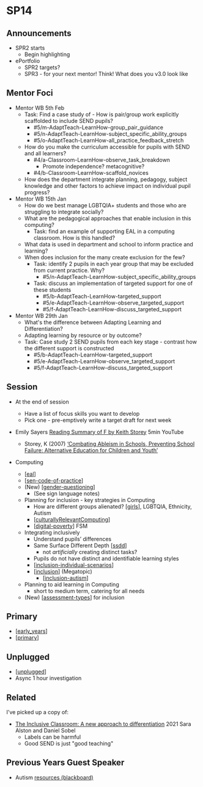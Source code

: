 SP14
====


Announcements
-------------

* SPR2 starts
    * Begin highlighting
* ePortfolio
    * SPR2 targets?
    * SPR3 - for your next mentor! Think! What does you v3.0 look like


Mentor Foci
-----------

* Mentor WB 5th Feb
    * Task: Find a case study of - How is pair/group work explicitly scaffolded to include SEND pupils?
        * #5/m-AdaptTeach-LearnHow-group_pair_guidance
        * #5/n-AdaptTeach-LearnHow-subject_specific_ability_groups
        * #5/o-AdaptTeach-LearnHow-all_practice_feedback_stretch
    * How do you make the curriculum accessible for pupils with SEND and all learners?
        * #4/a-Classroom-LearnHow-observe_task_breakdown
            * Promote independence? metacognitive?
        * #4/b-Classroom-LearnHow-scaffold_novices
    * How does the department integrate planning, pedagogy, subject knowledge and other factors to achieve impact on individual pupil progress?
* Mentor WB 15th Jan
    * How do we best manage LGBTQIA+ students and those who are struggling to integrate socially? 
    * What are the pedagogical approaches that enable inclusion in this computing?
        * Task: find an example of supporting EAL in a computing classroom. How is this handled?
    * What data is used in department and school to inform practice and learning?
    * When does inclusion for the many create exclusion for the few?
        * Task: identify 2 pupils in each year group that may be excluded from current practice. Why?
            * #5/n-AdaptTeach-LearnHow-subject_specific_ability_groups
        * Task: discuss an implementation of targeted support for one of these students
            * #5/b-AdaptTeach-LearnHow-targeted_support
            * #5/e-AdaptTeach-LearnHow-observe_targeted_support
            * #5/f-AdaptTeach-LearnHow-discuss_targeted_support
* Mentor WB 29th Jan
    * What's the difference between Adapting Learning and Differentiation? 
    * Adapting learning by resource or by outcome? 
    * Task: Case study 2 SEND pupils from each key stage - contrast how the different support is constructed
        * #5/b-AdaptTeach-LearnHow-targeted_support
        * #5/e-AdaptTeach-LearnHow-observe_targeted_support
        * #5/f-AdaptTeach-LearnHow-discuss_targeted_support


Session
-------

* At the end of session
    * Have a list of focus skills you want to develop
    * Pick one - pre-emptively write a target draft for next week


* Emily Sayers [Reading Summary of F by Keith Storey](https://www.youtube.com/watch?v=o3LW8zUNKso) 5min YouTube
    * Storey, K (2007) [‘Combating Ableism in Schools, Preventing School Failure: Alternative Education for Children and Youth’](https://doi.org/10.3200/PSFL.52.1.56-58)


* Computing
    * [[eal]]
    * [[sen-code-of-practice]]
    * (New) [[gender-questioning]]
        * (See sign language notes)
    * Planning for inclusion - key strategies in Computing
        * How are different groups alienated? [[girls]], LGBTQIA, Ethnicity, Autism
        * [[culturallyRelevantComputing]]
        * [[digital-poverty]] FSM
    * Integrating inclusively
        * Understand pupils’ differences
        * Same Surface Different Depth [[ssdd]] 
            * not _artificially_ creating distinct tasks?
        * Pupils do not have distinct and identifiable learning styles
        * [[inclusion-individual-scenarios]]
        * [[inclusion]] (Megatopic)
            * [[inclusion-autism]]
    * Planning to aid learning in Computing
        * short to medium term, catering for all needs
    * (New) [[assessment-types]] for inclusion


Primary
-------


* [[early_years]]
* [[primary]]


Unplugged
---------

* [[unplugged]]
* Async 1 hour investigation


Related
-------
I've picked up a copy of:
* [The Inclusive Classroom: A new approach to differentiation](https://www.amazon.co.uk/gp/product/1472977920/) 2021 Sara Alston and Daniel Sobel
    * Labels can be harmful
    * Good SEND is just "good teaching"


Previous Years Guest Speaker
------------------------
* Autism [resources (blackboard)](https://learn.canterbury.ac.uk/webapps/blackboard/content/listContentEditable.jsp?content_id=_3144240_1&course_id=_17983_1&content_id=_3144240_1)


[//begin]: # "Autogenerated link references for markdown compatibility"
[eal]: eal.md "English as an Additional Language (EAL)"
[sen-code-of-practice]: sen-code-of-practice.md "sen-code-of-practice"
[gender-questioning]: gender-questioning.md "gender questioning"
[girls]: girls.md "Girls in Computing"
[culturallyRelevantComputing]: culturallyRelevantComputing.md "Culturally Relevant Computing"
[digital-poverty]: digital-poverty.md "digital-poverty"
[ssdd]: ssdd.md "Same Surface - Different Depth"
[inclusion-individual-scenarios]: inclusion-individual-scenarios.md "Inclusion scenario"
[inclusion]: inclusion.md "Inclusion"
[inclusion-autism]: inclusion-autism.md "Inclusion - Autism"
[assessment-types]: assessment-types.md "Assessment Types"
[early_years]: early_years.md "Early Years (20min)"
[primary]: primary.md "Computing in Primary Schools"
[unplugged]: unplugged.md "CS Unplugged"
[//end]: # "Autogenerated link references"